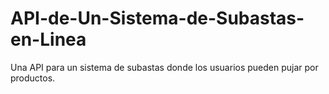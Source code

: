 # API-de-Un-Sistema-de-Subastas-en-Linea
Una API para un sistema de subastas donde los usuarios pueden pujar por productos.
